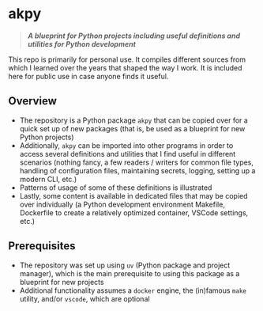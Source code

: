 # akpy #

> ___A blueprint for Python projects including useful definitions and utilities for Python development___

This repo is primarily for personal use.
It compiles different sources from which I learned over the years that shaped the way I work.
It is included here for public use in case anyone finds it useful.

## Overview ##

- The repository is a Python package `akpy` that can be copied over for a quick set up of new packages (that is, be used as a blueprint for new Python projects)
- Additionally, `akpy` can be imported into other programs in order to access several definitions and utilities that I find useful in different scenarios (nothing fancy, a few readers / writers for common file types, handling of configuration files, maintaining secrets, logging, setting up a modern CLI, etc.)
- Patterns of usage of some of these definitions is illustrated
- Lastly, some content is available in dedicated files that may be copied over individually (a Python development environment Makefile, Dockerfile to create a relatively optimized container, VSCode settings, etc.)

## Prerequisites ##

- The repository was set up using `uv` (Python package and project manager), which is the main prerequisite to using this package as a blueprint for new projects
- Additional functionality assumes a `docker` engine, the (in)famous `make` utility, and/or `vscode`, which are optional
